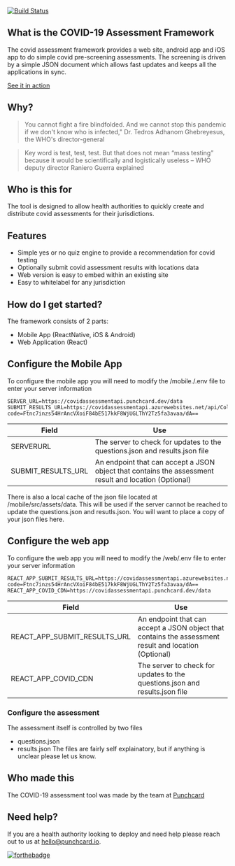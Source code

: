 [![Build Status](https://punchcard.visualstudio.com/AHS%20-%20CovidAssessment/_apis/build/status/AHS%20-%20CovidAssessment/AHS%20-%20CovidAssessment%20CI?branchName=master)](https://punchcard.visualstudio.com/AHS%20-%20CovidAssessment/_build/latest?definitionId=32&branchName=master)

## What is the COVID-19 Assessment Framework
The covid assessment framework provides a web site, android app and iOS app to do simple covid pre-screening assessments. The screening is driven by a simple JSON document which allows fast updates and keeps all the applications in sync.

[See it in action](https://covidassessmentapi.punchcard.dev/)

## Why?
> You cannot fight a fire blindfolded. And we cannot stop this pandemic if we don't know who is infected," Dr. Tedros Adhanom Ghebreyesus, the WHO's director-general

> Key word is test, test, test. But that does not mean “mass testing” because it would be scientifically and logistically useless – WHO deputy director Raniero Guerra explained 

## Who is this for
The tool is designed to allow health authorities to quickly create and distribute covid assessments for their jurisdictions.

## Features
 - Simple yes or no quiz engine to provide a recommendation for covid testing
 - Optionally submit covid assessment results with locations data
 - Web version is easy to embed within an existing site
 - Easy to whitelabel for any jurisdiction

## How do I get started?
The framework consists of 2 parts:
- Mobile App (ReactNative, iOS & Android)
- Web Application (React)

## Configure the Mobile App
To configure the mobile app you will need to modify the /mobile./.env file to enter your server information
    
    SERVER_URL=https://covidassessmentapi.punchcard.dev/data 
    SUBMIT_RESULTS_URL=https://covidassessmentapi.azurewebsites.net/api/CollectData?code=Ftnc7inzs54HrAncVXoiF84bE517kkF8WjUGLThY2Tz5fa3avaa/dA==
| Field  | Use |
| ------------- | ------------- |
| SERVERURL | The server to check for updates to the questions.json and results.json file |
| SUBMIT_RESULTS_URL | An endpoint that can accept a JSON object that contains the assessment result and location (Optional) |

There is also a local cache of the json file located at /mobile/src/assets/data. This will be used if the server cannot be reached to update the questions.json and resutls.json. You will want to place a copy of your json files here.

## Configure the web app
To configure the web app you will need to modify the /web/.env file to enter your server information

    REACT_APP_SUBMIT_RESULTS_URL=https://covidassessmentapi.azurewebsites.net/api/CollectData?code=Ftnc7inzs54HrAncVXoiF84bE517kkF8WjUGLThY2Tz5fa3avaa/dA==
    REACT_APP_COVID_CDN=https://covidassessmentapi.punchcard.dev/data
| Field  | Use |
| ------------- | ------------- |
| REACT_APP_SUBMIT_RESULTS_URL | An endpoint that can accept a JSON object that contains the assessment result and location (Optional) |
| REACT_APP_COVID_CDN | The server to check for updates to the questions.json and results.json file |


### Configure the assessment
The assessment itself is controlled by two files
- questions.json
- results.json
The files are fairly self explainatory, but if anything is unclear please let us know.

## Who made this
The COVID-19 assessment tool was made by the team at [Punchcard](https://punchcard.io)

## Need help?
If you are a health authority looking to deploy and need help please reach out to us at [hello@punchcard.io](email:hello@punchcard.io).

[![forthebadge](https://forthebadge.com/images/badges/built-with-love.svg)](https://forthebadge.com)